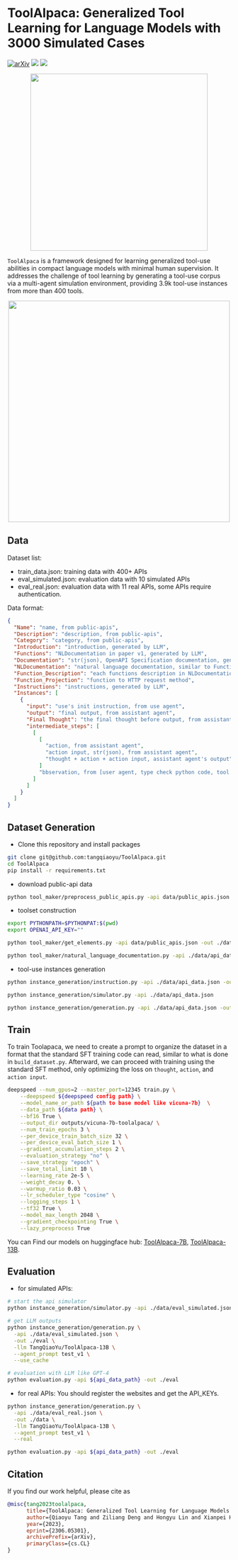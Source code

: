 # ToolAlpaca: Generalized Tool Learning for Language Models with 3000 Simulated Cases

[![arXiv](https://img.shields.io/badge/arXiv-2306.05301-<COLOR>.svg?style=flat-square)](https://arxiv.org/abs/2306.05301)
[![](https://img.shields.io/badge/huggingface-ToolAlpaca_7B-blue)](https://huggingface.co/TangQiaoYu/ToolAlpaca-7B)
[![](https://img.shields.io/badge/huggingface-ToolAlpaca_13B-blue)](https://huggingface.co/TangQiaoYu/ToolAlpaca-13B)

<div align=center><img src="./figures/ToolAlpaca.png" width="400px" /></div>

`ToolAlpaca` is a framework designed for learning generalized tool-use abilities in compact language models with minimal human supervision. It addresses the challenge of tool learning by generating a tool-use corpus via a multi-agent simulation environment, providing 3.9k tool-use instances from more than 400 tools. 

<div align=center><img src="./figures/pipeline.png" width="500px" /></div>


## Data

Dataset list:

- train_data.json: training data with 400+ APIs
- eval_simulated.json: evaluation data with 10 simulated APIs
- eval_real.json: evaluation data with 11 real APIs, some APIs require authentication.

Data format:

```json
{
  "Name": "name, from public-apis",
  "Description": "description, from public-apis",
  "Category": "category, from public-apis",
  "Introduction": "introduction, generated by LLM",
  "Functions": "NLDocumentation in paper v1, generated by LLM",
  "Documentation": "str(json), OpenAPI Specification documentation, generated by LLM",
  "NLDocumentation": "natural language documentation, similar to Functions, converted from Documentation",
  "Function_Description": "each functions description in NLDocumentation",
  "Function_Projection": "function to HTTP request method",
  "Instructions": "instructions, generated by LLM",
  "Instances": [
    {
      "input": "use's init instruction, from use agent",
      "output": "final output, from assistant agent",
      "Final Thought": "the final thought before output, from assistant agent",
      "intermediate_steps": [
        [
          [
            "action, from assistant agent",
            "action input, str(json), from assistant agent",
            "thought + action + action input, assistant agent's output"
          ]
          "bbservation, from [user agent, type check python code, tool executor agent]"
        ]
      ]
    }
  ]
}
```

## Dataset Generation
- Clone this repository and install packages
```bash
git clone git@github.com:tangqiaoyu/ToolAlpaca.git
cd ToolAlpaca
pip install -r requirements.txt
```

- download public-api data
```bash
python tool_maker/preprocess_public_apis.py -api data/public_apis.json
```

- toolset construction
```bash
export PYTHONPATH=$PYTHONPAT:$(pwd)
export OPENAI_API_KEY=""

python tool_maker/get_elements.py -api data/public_apis.json -out ./data

python tool_maker/natural_language_documentation.py -api ./data/api_data.json
```

- tool-use instances generation
```bash
python instance_generation/instruction.py -api ./data/api_data.json -out ./data

python instance_generation/simulator.py -api ./data/api_data.json

python instance_generation/generation.py -api ./data/api_data.json -out ./data --use_cache
```

## Train
To train Toolapaca, we need to create a prompt to organize the dataset in a format that the standard SFT training code can read, similar to what is done in `build_dataset.py`. Afterward, we can proceed with training using the standard SFT method, only optimizing the loss on `thought`, `action`, and `action input`.

```bash
deepspeed --num_gpus=2 --master_port=12345 train.py \
    --deepspeed ${deepspeed config path} \
    --model_name_or_path ${path to base model like vicuna-7b}  \
    --data_path ${data path} \
    --bf16 True \
    --output_dir outputs/vicuna-7b-toolalpaca/ \
    --num_train_epochs 3 \
    --per_device_train_batch_size 32 \
    --per_device_eval_batch_size 1 \
    --gradient_accumulation_steps 2 \
    --evaluation_strategy "no" \
    --save_strategy "epoch" \
    --save_total_limit 10 \
    --learning_rate 2e-5 \
    --weight_decay 0. \
    --warmup_ratio 0.03 \
    --lr_scheduler_type "cosine" \
    --logging_steps 1 \
    --tf32 True \
    --model_max_length 2048 \
    --gradient_checkpointing True \
    --lazy_preprocess True
```

You can Find our models on huggingface hub: [ToolAlpaca-7B](https://huggingface.co/TangQiaoYu/ToolAlpaca-7B), [ToolAlpaca-13B](https://huggingface.co/TangQiaoYu/ToolAlpaca-13B).

## Evaluation
- for simulated APIs:
```bash
# start the api simulator
python instance_generation/simulator.py -api ./data/eval_simulated.json

# get LLM outputs
python instance_generation/generation.py \
  -api ./data/eval_simulated.json \
  -out ./eval \
  -llm TangQiaoYu/ToolAlpaca-13B \
  --agent_prompt test_v1 \
  --use_cache

# evaluation with LLM like GPT-4
python evaluation.py -api ${api_data_path} -out ./eval
```

- for real APIs:
You should register the websites and get the API_KEYs.

```bash
python instance_generation/generation.py \
  -api ./data/eval_real.json \
  -out ./data \
  -llm TangQiaoYu/ToolAlpaca-13B \
  --agent_prompt test_v1 \
  --real

python evaluation.py -api ${api_data_path} -out ./eval
```


## Citation

If you find our work helpful, please cite as

```bibtex
@misc{tang2023toolalpaca,
      title={ToolAlpaca: Generalized Tool Learning for Language Models with 3000 Simulated Cases}, 
      author={Qiaoyu Tang and Ziliang Deng and Hongyu Lin and Xianpei Han and Qiao Liang and Le Sun},
      year={2023},
      eprint={2306.05301},
      archivePrefix={arXiv},
      primaryClass={cs.CL}
}
```
